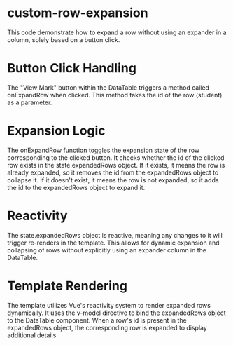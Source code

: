 # custom-row-expansion
This code demonstrate how to expand a row without using an expander in a column, solely based on a button click.

# Button Click Handling
The "View Mark" button within the DataTable triggers a method called onExpandRow when clicked.
This method takes the id of the row (student) as a parameter.

<Column header="View Marks">
  <template #body="slotProps">
    <Button class="p-1" label="Click Here" @click.stop="onExpandRow(slotProps.data.id)" />
  </template>
</Column>

# Expansion Logic
The onExpandRow function toggles the expansion state of the row corresponding to the clicked button.
It checks whether the id of the clicked row exists in the state.expandedRows object.
If it exists, it means the row is already expanded, so it removes the id from the expandedRows object to collapse it.
If it doesn't exist, it means the row is not expanded, so it adds the id to the expandedRows object to expand it.

# Reactivity
The state.expandedRows object is reactive, meaning any changes to it will trigger re-renders in the template.
This allows for dynamic expansion and collapsing of rows without explicitly using an expander column in the DataTable.

# Template Rendering
The template utilizes Vue's reactivity system to render expanded rows dynamically.
It uses the v-model directive to bind the expandedRows object to the DataTable component.
When a row's id is present in the expandedRows object, the corresponding row is expanded to display additional details.
